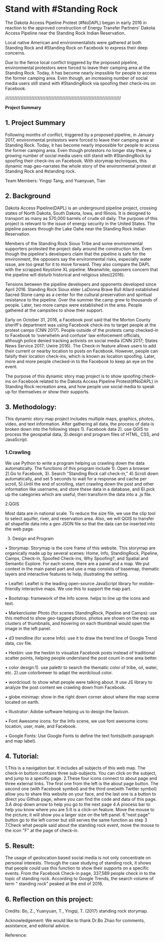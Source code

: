# Stand with #Standing Rock

The Dakota Access Pipeline Protest (#NoDAPL) began in early 2016 in reaction to the approved construction of Energy Transfer Partners' Dakota Access Pipeline near the Standing Rock Indian Reservation.

Local native American and environmentalists were gathered at both Standing Rock and #Standing Rock on Facebook to express their deep concerns.

Due to the fierce local conflict triggered by the proposed pipeline, environmental protestors were forced to leave their camping area at the Standing Rock. Today, it has become nearly impssible for people to access the former camping area. Even though, an increasing number of social media users still stand with #StandingRock via spoofing their check-ins on Facebook.

///////////////////////////////////////////////////////////////////////////

**Project Summary**
 
## 1. Project Summary 
Following months of conflict, triggered by a proposed pipeline, in January 2017, environmental protestors were forced to leave their camping area at Standing Rock. Today, it has become nearly impossible for people to access the former camping area. Even though protestors no longer stay there, a growing number of social media users still stand with #StandingRock by spoofing their check-ins on Facebook. With storymap techniques, this dynamic map geo-narrates the whole story of the environmental protest at Standing Rock and #standing rock.
 
Team Members:  Yingqi Tang, and Yuanyuan, Tian 
 
## 2. Background
 
Dakota Access Pipeline(DAPL) is an underground pipeline project, crossing states of North Dakota, South Dakota, Iowa, and Illinois. It is designed to transport as many as 570,000 barrels of crude oil daily. The purpose of this project is relevant to the issue of energy security in the United States. The pipeline passes through the Lake Oahe near the Standing Rock Indian Reservation.

Members of the Standing Rock Sioux Tribe and some environmental supporters protested the project daily around the construction site. Even though the pipeline's developers claim that the pipeline is safe for the environment, the opposers say the environmental risks, especially water issue, are too great for it to move forward. They also compare the DAPL with the scrapped Keystone XL pipeline. Meanwhile, opposers concern that the pipeline will disturb historical and religious sites((2016).
  
Tensions between the pipeline developers and opponents developed since April 2016. Standing Rock Sioux elder LaDonna Brave Bull Allard established Sacred Stone camp as a center for the cultural preservation and spiritual resistance to the pipeline. Over the summer the camp grew to thousands of people. Later, two more camps were established in the area. People gathered at the campsites to show their support.
  
Early on October 31, 2016, a Facebook post said that the Morton County sheriff's department was using Facebook check-ins to target people at the protest camps (CNN 2017). People outside of the protests camp checked-in to Facebook to ‘overwhelm and confuse' law enforcement officials, although police denied tracking activists on social media (CNN 2017; States News Service 2017; Uwire 2016). The Check-in feature allows users to add their current or nearby location to posts on Facebook. However, people can falsify their location check-ins, which is known as location spoofing. Later, more and more people checked-in to the Facebook to keep an eye on the event.

The purpose of this dynamic story map project is to show spoofing check-ins on Facebook related to the Dakota Access Pipeline Protest(#NoDAPL) in Standing Rock recreation area, and how people use social media to speak up for themselves or show their supports.
  
## 3. Methodology:
This dynamic story map project includes multiple maps, graphics, photos, video, and text information. After gathering all data, the process of data is broken down into the following steps 1). Facebook data 2). use QGIS to process the geospatial data, 3).design and program files of HTML, CSS, and JavaScript.  
 
### 1.Crawling

We use Python to write a program helping us crawling down the data automatically. The functions of this program include 1). Open a browser 2).Go to Facebook, 3). Search "Standing Rock call check-in,” 4).Scroll down automatically, and set 5 seconds to wait for a response and cache per scroll, 5).Until the end of scrolling, start crawling down the post and other information like username, and store these data in a database, and 6).pick up the categories which are useful, then transform the data into a .js file.
 
2.QGIS

Most data are in national scale. To reduce the size file, we use the clip tool to select aquifer, river, and reservation area. Also, we will QGIS to transfer all shapefile data into a geo JSON file so that the data can be inserted into the web page.
 
3. Design and Program

  • Storymap: Storymap is the core frame of this website. This storymap are organically made up by several scenes: Home, Info, StandingRock, Pipeline, Camps, Check-in, Spoofed Check-ins, Why Spoofing?, and Spatial and Semantic Explore. For each scene, there are a panel and a map. We put context in the main panel part and use a map consists of basemap, thematic layers and interactive features to help, illustrating the setting.
  
   • Leaflet: Leaflet is the leading open-source JavaScript library for mobile-friendly interactive maps. We use this to support the map part.
    
   • Bootstrap: framework of the Info scene. helps to line up the icons and text.
    
   • Markercluster Photo (for scenes StandingRock, Pipeline and Camps): use this method to show geo-tagged photos. photos are shown on the map as clusters of thumbnails, and hovering on each thumbnail would open the image in the left panel.
    
   • d3 trendline (for scene Info): use it to draw the trend line of Google Trend data, csv file.
    
   • Hexbin: use the hexbin to visualize Facebook posts instead of traditional scatter points, helping people understand the post count in one area better.
    
   • color design:1). use palettr to search the thematic color of tribe, oil, water, etc. 2).use colorbrewer to adapt the wordcloud color.
    
   • wordcloud: to show what people were talking about. It use JS library to analyze the post content we crawling down from Facebook.
    
   • globe minimap: show in the right down corner about where the map scene located on earth.
   
   • Illustrator: Adobe software helping us to design the favicon.
    
   • Font Awesome icons: for the Info scene, we use font awesome icons: location, user, male, and Facebook.
    
   • Google Fonts: Use Google Fonts to define the text fonts(both paragraph and map label).
    

 
 
 
 
## 4. Tutorial:
1.This is a navigation bar. It includes all subjects of this web map. The check-in bottom contains three sub-subjects. You can click on the subject, and jump to a specific page. 
2.These four icons connect to about page and three external links. The first one from the left is the about page button. The second one (with Facebook symbol) and the third one(with Twitter symbol) allow you to share this website on your face, and the last one is a button to direct you Github page, where you can find the code and data of this page. 
3.A drop down arrow to help you go to the next page
4.A process bar to help you know where you are 
5.It is a click-on feature. Move the mouse to the picture; it will show you a larger size on the left panel. 
6."next page" button go to the left corner but still serves the same function as step 3
7.Check what people said about the standing rock event, move the mouse to the icon "F" at the page of check-in. 
 



 
## 5. Result:
The usage of geolocation based social media is not only concentrate on personal interests. Through the case studying of standing rock, it shows that people could use this function to show their supports on a specific events. From the Facebook Check-in page, 337,589 people check in to the topic of standing rock. According to Google Trends, the search volume of term “ standing rock” peaked at the end of 2016. 
 
 
## 6. Reflection on this project:
 
Credits: Bo, Z., Yuanyuan, T., Yingqi, T.  (2017) standing rock storymap.
 
Acknowledgement:
We would like to thank Dr.Bo Zhao for comments, assistance, and editorial advice.
 
 
Reference:
